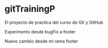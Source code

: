 # gitTrainingP
El proyecto de practica del curso de Git y GitHub

Experimento desde bugFix a footer

Nuevo cambio desde mi rama footer